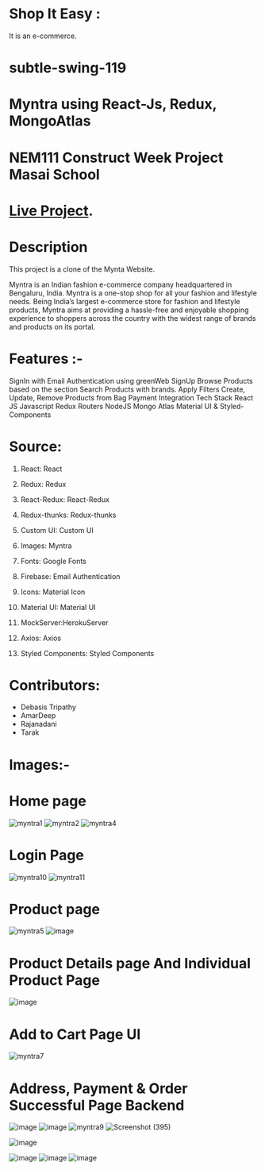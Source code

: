 # Shop It Easy :
  It is an e-commerce.
# subtle-swing-119

# Myntra using React-Js, Redux, MongoAtlas

# **NEM111 Construct Week Project Masai School**

# [Live Project](https://shopiteasy-amar1998deep-gmailcom.vercel.app/).

# **Description**
This project is a clone of the Mynta Website.

Myntra is an Indian fashion e-commerce company headquartered in Bengaluru, India. Myntra is a one-stop shop for all your fashion and lifestyle needs. Being India’s largest e-commerce store for fashion and lifestyle products, Myntra aims at providing a hassle-free and enjoyable shopping experience to shoppers across the country with the widest range of brands and products on its portal.

# **Features** :-
SignIn with Email Authentication using greenWeb
SignUp
Browse Products based on the section
Search Products with brands.
Apply Filters
Create, Update, Remove Products from Bag
Payment Integration
Tech Stack
React JS
Javascript
Redux
Routers
NodeJS
Mongo Atlas
Material UI & Styled-Components

# **Source**:
1. React: React

2. Redux: Redux

3. React-Redux: React-Redux

4. Redux-thunks: Redux-thunks

5. Custom UI: Custom UI

6. Images: Myntra

7. Fonts: Google Fonts

8. Firebase: Email Authentication

9. Icons: Material Icon

10. Material UI: Material UI

11. MockServer:HerokuServer

12. Axios: Axios

13. Styled Components: Styled Components

# **Contributors**: 
- Debasis Tripathy
- AmarDeep 
- Rajanadani
- Tarak
# **Images**:-

# **Home page**


![myntra1](https://user-images.githubusercontent.com/105987614/213974110-dbcb7cc8-a57a-434c-a4cc-d47a4032020a.png)
![myntra2](https://user-images.githubusercontent.com/105987614/213974216-1f0a558d-ff1b-4004-8d48-b088a3520604.png)
![myntra4](https://user-images.githubusercontent.com/99638448/171442074-c5f1e70a-426b-44ab-9a5d-eb444f75823a.png)


# **Login Page** 


![myntra10](https://user-images.githubusercontent.com/99638448/171443324-fec3ab9e-94c8-440a-a490-c5d1ae434a36.png)
![myntra11](https://user-images.githubusercontent.com/99638448/171443337-daea128c-0350-4cc0-8055-fde04da42983.png)


# **Product page**


![myntra5](https://user-images.githubusercontent.com/105987614/213974279-5d90cfc4-7a65-4035-abba-e2d302f9d81d.png)
![image](https://user-images.githubusercontent.com/105987614/213974369-fa06f070-e2e1-4947-8f7c-da52ccbf0a24.png)


# **Product Details page And Individual Product Page**


![image](https://user-images.githubusercontent.com/105987614/213974437-dac44daa-5770-4127-93b4-85ac50ea3f6e.png)


# **Add to Cart Page UI**

![myntra7](https://user-images.githubusercontent.com/99638448/171442215-a967323c-da5d-4991-a3a2-dafd2bfa8f16.png)


# **Address, Payment & Order Successful Page Backend**


![image](https://user-images.githubusercontent.com/105987614/213974692-9b081939-2720-4ec9-990a-0b588cd6fc80.png)
![image](https://user-images.githubusercontent.com/105987614/213974782-94bc672e-e3f0-42c8-a2a1-e5edbea7db94.png)
![myntra9](https://user-images.githubusercontent.com/99638448/171442292-b8d56d05-0328-4c3b-a959-74671acb20ad.png)
![Screenshot (395)](https://user-images.githubusercontent.com/99638448/171443202-0d410e4f-c386-40bd-8ee8-454f1316d8a6.png)
  
  ![image](https://user-images.githubusercontent.com/105987614/213974822-1c9bfcfc-1676-4a09-9822-31addffd6739.png)

  ![image](https://user-images.githubusercontent.com/105987614/213974887-4ffc77f6-b6e8-4053-82ff-58ac6336d4a3.png)
  ![image](https://user-images.githubusercontent.com/105987614/213974909-f4db5b99-70a0-4bdb-94e3-5ef721553678.png)
  ![image](https://user-images.githubusercontent.com/105987614/213974932-7c031e23-3e2f-4b85-8819-88e336401bb8.png)
